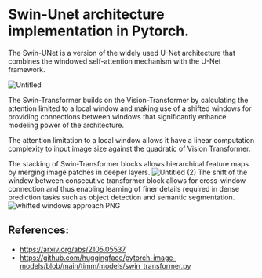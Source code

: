 # Swin-Unet architecture implementation in Pytorch.

The Swin-UNet is a version of the widely used U-Net architecture that combines the windowed self-attention mechanism with the U-Net framework.

![Untitled](https://github.com/ashish-s-bisht/SwinUnetArchitecturePytorch/assets/155929502/19b6f784-e4b2-420e-9f65-df7e41259f80)

The Swin-Transformer builds on the Vision-Transformer by calculating the attention limited to a local  window and making use of a shifted windows for providing connections between windows that significantly enhance modeling
power of the architecture.

The attention limitation to a local window allows it have a linear computation complexity to input image size against the quadratic of Vision Transformer.

The stacking of Swin-Transformer blocks allows hierarchical feature maps  by merging image patches in deeper layers.
![Untitled (2)](https://github.com/ashish-s-bisht/SwinUnetArchitecturePytorch/assets/155929502/b408d8d6-2cae-4d2e-ae97-f5c80dd22aaa)
The shift of the window between consecutive transformer block allows for cross-window connection and thus enabling learning of finer details required in dense prediction tasks such as object detection and semantic segmentation.
![whifted windows approach PNG](https://github.com/ashish-s-bisht/SwinUnetArchitecturePytorch/assets/155929502/fda10803-225b-46d4-a4c3-3223cb410cf5)

## References:
* https://arxiv.org/abs/2105.05537
* https://github.com/huggingface/pytorch-image-models/blob/main/timm/models/swin_transformer.py
